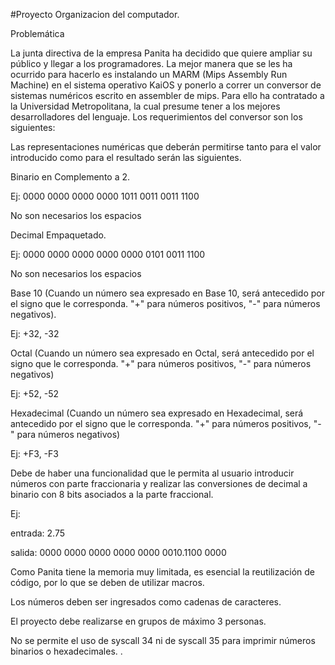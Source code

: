 #Proyecto Organizacion del computador. 


Problemática


La junta directiva de la empresa Panita ha decidido que quiere ampliar su público y llegar a los programadores. La mejor manera que se les ha ocurrido para hacerlo es instalando un MARM (Mips Assembly Run Machine) en el sistema operativo KaiOS y ponerlo a correr un conversor de sistemas numéricos escrito en assembler de mips. Para ello ha contratado a la Universidad Metropolitana, la cual presume tener a los mejores desarrolladores del lenguaje. Los requerimientos del conversor son los siguientes: 


Las representaciones numéricas que deberán permitirse tanto para el valor introducido como para el resultado serán las siguientes.

Binario en Complemento a 2.

Ej: 0000 0000 0000 0000 1011 0011 0011 1100

No son necesarios los espacios

Decimal Empaquetado.

Ej: 0000 0000 0000 0000 0000 0101 0011 1100

No son necesarios los espacios

Base 10 (Cuando un número sea expresado en Base 10, será antecedido por el signo que le corresponda. "+" para números positivos, "-" para números negativos).

Ej: +32, -32

Octal (Cuando un número sea expresado en Octal, será antecedido por el signo que le corresponda. "+" para números positivos, "-" para números negativos)

Ej: +52, -52

Hexadecimal  (Cuando un número sea expresado en Hexadecimal, será antecedido por el signo que le corresponda. "+" para números positivos, "-" para números negativos)

Ej: +F3, -F3

Debe de haber una funcionalidad que le permita al usuario introducir números con parte fraccionaria y realizar las conversiones de decimal a binario con 8 bits asociados a la parte fraccional. 

Ej: 

entrada: 2.75

salida: 0000 0000 0000 0000  0000 0010.1100 0000

Como Panita tiene la memoria muy limitada, es esencial la reutilización de código, por lo que se deben de utilizar macros.


Los números deben ser ingresados como cadenas de caracteres.

El proyecto debe realizarse en grupos de máximo 3 personas.

No se permite el uso de syscall 34 ni de syscall 35 para imprimir números binarios o hexadecimales.
.
